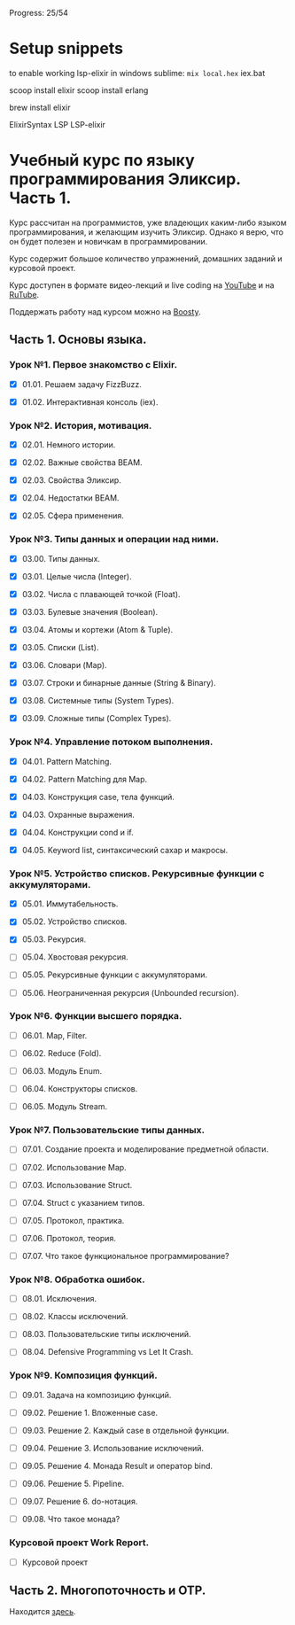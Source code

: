Progress: 25/54

# Setup snippets

to enable working lsp-elixir in windows sublime:
`mix local.hex`
iex.bat


scoop install elixir
scoop install erlang

brew install elixir

ElixirSyntax
LSP
LSP-elixir

# Учебный курс по языку программирования Эликсир. Часть 1.

Курс рассчитан на программистов, уже владеющих каким-либо языком программирования, и желающим изучить Эликсир. Однако я верю, что он будет полезен и новичкам в программировании.

Курс содержит большое количество упражнений, домашних заданий и курсовой проект.

Курс доступен в формате видео-лекций и live coding на [YouTube](https://www.youtube.com/playlist?list=PLYuTgpYrBrVKnzanStbVGD09Cdx4YNEpO) и на [RuTube](https://rutube.ru/plst/433906/).

Поддержать работу над курсом можно на [Boosty](https://boosty.to/yury.zhloba).


## Часть 1. Основы языка.

### Урок №1. Первое знакомство с Elixir.

- [x] 01.01. Решаем задачу FizzBuzz.

- [x] 01.02. Интерактивная консоль (iex).


### Урок №2. История, мотивация.

- [x] 02.01. Немного истории.

- [x] 02.02. Важные свойства BEAM.

- [x] 02.03. Свойства Эликсир.

- [x] 02.04. Недостатки BEAM.

- [x] 02.05. Сфера применения.


### Урок №3. Типы данных и операции над ними.

- [x] 03.00. Типы данных.

- [x] 03.01. Целые числа (Integer).

- [x] 03.02. Числа с плавающей точкой (Float).

- [x] 03.03. Булевые значения (Boolean).

- [x] 03.04. Атомы и кортежи (Atom & Tuple).

- [x] 03.05. Списки (List).

- [x] 03.06. Словари (Map).

- [x] 03.07. Строки и бинарные данные (String & Binary).

- [x] 03.08. Системные типы (System Types).

- [x] 03.09. Сложные типы (Complex Types).


### Урок №4. Управление потоком выполнения.

- [x] 04.01. Pattern Matching.

- [x] 04.02. Pattern Matching для Map.

- [x] 04.03. Конструкция case, тела функций. 

- [x] 04.03. Охранные выражения.

- [x] 04.04. Конструкции cond и if.

- [x] 04.05. Keyword list, синтаксический сахар и макросы.


### Урок №5. Устройство списков. Рекурсивные функции с аккумуляторами.

- [x] 05.01. Иммутабельность.

- [x] 05.02. Устройство списков.

- [x] 05.03. Рекурсия.

- [ ] 05.04. Хвостовая рекурсия.

- [ ] 05.05. Рекурсивные функции с аккумуляторами.

- [ ] 05.06. Неограниченная рекурсия (Unbounded recursion).


### Урок №6. Функции высшего порядка.

- [ ] 06.01. Map, Filter.

- [ ] 06.02. Reduce (Fold).

- [ ] 06.03. Модуль Enum.

- [ ] 06.04. Конструкторы списков.

- [ ] 06.05. Модуль Stream.


### Урок №7. Пользовательские типы данных.

- [ ] 07.01. Создание проекта и моделирование предметной области.

- [ ] 07.02. Использование Map.

- [ ] 07.03. Использование Struct.

- [ ] 07.04. Struct с указанием типов.

- [ ] 07.05. Протокол, практика.

- [ ] 07.06. Протокол, теория.

- [ ] 07.07. Что такое функциональное программирование?


### Урок №8. Обработка ошибок.

- [ ] 08.01. Исключения.

- [ ] 08.02. Классы исключений.

- [ ] 08.03. Пользовательские типы исключений.

- [ ] 08.04. Defensive Programming vs Let It Crash.

### Урок №9. Композиция функций.

- [ ] 09.01. Задача на композицию функций.

- [ ] 09.02. Решение 1. Вложенные case.

- [ ] 09.03. Решение 2. Каждый case в отдельной функции.

- [ ] 09.04. Решение 3. Использование исключений.

- [ ] 09.05. Решение 4. Монада Result и оператор bind.

- [ ] 09.06. Решение 5. Pipeline.

- [ ] 09.07. Решение 6. do-нотация.

- [ ] 09.08. Что такое монада?


### Курсовой проект Work Report.

- [ ] Курсовой проект

## Часть 2. Многопоточность и OTP.

Находится [здесь](https://github.com/yzh44yzh/elixir_course_2).